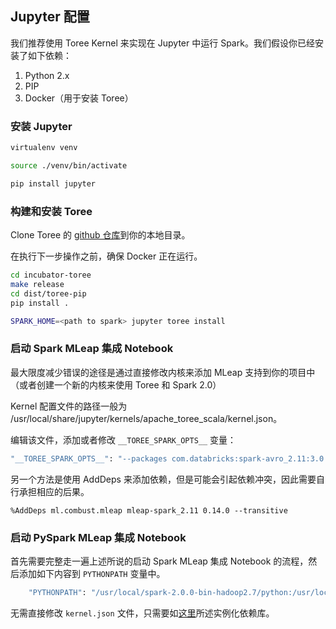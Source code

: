 ## Jupyter 配置

我们推荐使用 Toree Kernel 来实现在 Jupyter 中运行 Spark。我们假设你已经安装了如下依赖：

1. Python 2.x
2. PIP
3. Docker（用于安装 Toree）

### 安装 Jupyter

```bash
virtualenv venv

source ./venv/bin/activate

pip install jupyter
```

### 构建和安装 Toree

Clone Toree 的 [github 仓库](https://github.com/apache/incubator-toree/blob/master/README.md)到你的本地目录。

在执行下一步操作之前，确保 Docker 正在运行。

```bash
cd incubator-toree
make release
cd dist/toree-pip
pip install .

SPARK_HOME=<path to spark> jupyter toree install
```

### 启动 Spark MLeap 集成 Notebook

最大限度减少错误的途径是通过直接修改内核来添加 MLeap 支持到你的项目中（或者创建一个新的内核来使用 Toree 和 Spark 2.0）

Kernel 配置文件的路径一般为 /usr/local/share/jupyter/kernels/apache_toree_scala/kernel.json。

编辑该文件，添加或者修改  `__TOREE_SPARK_OPTS__` 变量：

```bash
"__TOREE_SPARK_OPTS__": "--packages com.databricks:spark-avro_2.11:3.0.1,ml.combust.mleap:mleap-spark_2.11:0.14.0,"
```

另一个方法是使用 AddDeps 来添加依赖，但是可能会引起依赖冲突，因此需要自行承担相应的后果。

`%AddDeps ml.combust.mleap mleap-spark_2.11 0.14.0 --transitive`

### 启动 PySpark MLeap 集成 Notebook

首先需要完整走一遍上述所说的启动 Spark MLeap 集成 Notebook 的流程，然后添加如下内容到 `PYTHONPATH` 变量中。

```bash
    "PYTHONPATH": "/usr/local/spark-2.0.0-bin-hadoop2.7/python:/usr/local/spark-2.0.0-bin-hadoop2.7/python/lib/py4j-0.10.1-src.zip:/<git directory>/combust/combust-mleap/python",
```

无需直接修改  `kernel.json` 文件，只需要如[这里](../scikit-learn/index.md)所述实例化依赖库。